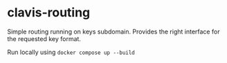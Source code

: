 # clavis-routing
Simple routing running on keys subdomain. Provides the right interface for the requested key format.

Run locally using `docker compose up --build`
